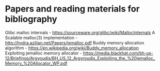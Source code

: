 # Papers and reading materials for bibliography

Glibc malloc internals - https://sourceware.org/glibc/wiki/MallocInternals
A Scalable malloc(3) implementation - http://hydra.azilian.net/Papers/jemalloc.pdf
Buddy memory allocation algorithm - https://en.wikipedia.org/wiki/Buddy_memory_allocation
Exploiting jemalloc memory allocator - https://media.blackhat.com/bh-us-12/Briefings/Argyoudis/BH_US_12_Argyroudis_Exploiting_the_%20jemalloc_Memory_%20Allocator_WP.pdf
